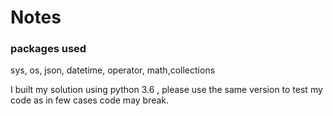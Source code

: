 # Notes 


### packages used 
sys, os, json, datetime, operator, math,collections





I built my solution using python 3.6 , please use the same version to test my code as in few cases code may break.


